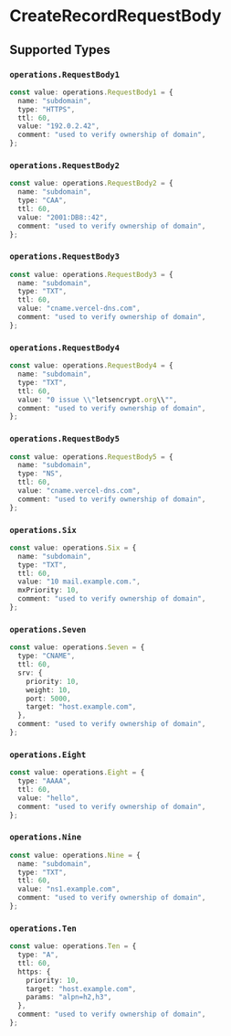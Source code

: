 # CreateRecordRequestBody


## Supported Types

### `operations.RequestBody1`

```typescript
const value: operations.RequestBody1 = {
  name: "subdomain",
  type: "HTTPS",
  ttl: 60,
  value: "192.0.2.42",
  comment: "used to verify ownership of domain",
};
```

### `operations.RequestBody2`

```typescript
const value: operations.RequestBody2 = {
  name: "subdomain",
  type: "CAA",
  ttl: 60,
  value: "2001:DB8::42",
  comment: "used to verify ownership of domain",
};
```

### `operations.RequestBody3`

```typescript
const value: operations.RequestBody3 = {
  name: "subdomain",
  type: "TXT",
  ttl: 60,
  value: "cname.vercel-dns.com",
  comment: "used to verify ownership of domain",
};
```

### `operations.RequestBody4`

```typescript
const value: operations.RequestBody4 = {
  name: "subdomain",
  type: "TXT",
  ttl: 60,
  value: "0 issue \\"letsencrypt.org\\"",
  comment: "used to verify ownership of domain",
};
```

### `operations.RequestBody5`

```typescript
const value: operations.RequestBody5 = {
  name: "subdomain",
  type: "NS",
  ttl: 60,
  value: "cname.vercel-dns.com",
  comment: "used to verify ownership of domain",
};
```

### `operations.Six`

```typescript
const value: operations.Six = {
  name: "subdomain",
  type: "TXT",
  ttl: 60,
  value: "10 mail.example.com.",
  mxPriority: 10,
  comment: "used to verify ownership of domain",
};
```

### `operations.Seven`

```typescript
const value: operations.Seven = {
  type: "CNAME",
  ttl: 60,
  srv: {
    priority: 10,
    weight: 10,
    port: 5000,
    target: "host.example.com",
  },
  comment: "used to verify ownership of domain",
};
```

### `operations.Eight`

```typescript
const value: operations.Eight = {
  type: "AAAA",
  ttl: 60,
  value: "hello",
  comment: "used to verify ownership of domain",
};
```

### `operations.Nine`

```typescript
const value: operations.Nine = {
  name: "subdomain",
  type: "TXT",
  ttl: 60,
  value: "ns1.example.com",
  comment: "used to verify ownership of domain",
};
```

### `operations.Ten`

```typescript
const value: operations.Ten = {
  type: "A",
  ttl: 60,
  https: {
    priority: 10,
    target: "host.example.com",
    params: "alpn=h2,h3",
  },
  comment: "used to verify ownership of domain",
};
```

